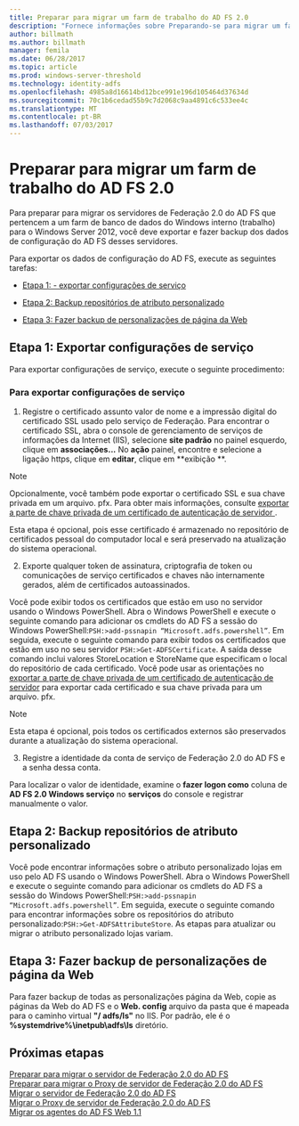 ```yaml
---
title: Preparar para migrar um farm de trabalho do AD FS 2.0
description: "Fornece informações sobre Preparando-se para migrar um farm de trabalho do AD FS server 2.0 para o Windows Server 2012."
author: billmath
ms.author: billmath
manager: femila
ms.date: 06/28/2017
ms.topic: article
ms.prod: windows-server-threshold
ms.technology: identity-adfs
ms.openlocfilehash: 4985a8d16614bd12bce991e196d105464d37634d
ms.sourcegitcommit: 70c1b6cedad55b9c7d2068c9aa4891c6c533ee4c
ms.translationtype: MT
ms.contentlocale: pt-BR
ms.lasthandoff: 07/03/2017
---
```

# <a name="prepare-to-migrate-an-ad-fs-20-wid-farm"></a>Preparar para migrar um farm de trabalho do AD FS 2.0  
 Para preparar para migrar os servidores de Federação 2.0 do AD FS que pertencem a um farm de banco de dados do Windows interno (trabalho) para o Windows Server 2012, você deve exportar e fazer backup dos dados de configuração do AD FS desses servidores.  
  
 Para exportar os dados de configuração do AD FS, execute as seguintes tarefas:  
  
-   [Etapa 1: - exportar configurações de serviço](#step-1-export-service-settings)  
  
-   [Etapa 2: Backup repositórios de atributo personalizado](#step-2-back-up-custom-attribute-stores)  
  
-   [Etapa 3: Fazer backup de personalizações de página da Web](#step-3-back-up-webpage-customizations)  
  
## <a name="step-1-export-service-settings"></a>Etapa 1: Exportar configurações de serviço  
 Para exportar configurações de serviço, execute o seguinte procedimento:  
  
### <a name="to-export-service-settings"></a>Para exportar configurações de serviço  
  
1.  Registre o certificado assunto valor de nome e a impressão digital do certificado SSL usado pelo serviço de Federação. Para encontrar o certificado SSL, abra o console de gerenciamento de serviços de informações da Internet (IIS), selecione **site padrão** no painel esquerdo, clique em **associações...** No **ação** painel, encontre e selecione a ligação https, clique em **editar**, clique em **exibição **.  
  
> [!NOTE]
>  Opcionalmente, você também pode exportar o certificado SSL e sua chave privada em um arquivo. pfx. Para obter mais informações, consulte [exportar a parte de chave privada de um certificado de autenticação de servidor ](Export-the-Private-Key-Portion-of-a-Server-Authentication-Certificate.md).  
>   
>  Esta etapa é opcional, pois esse certificado é armazenado no repositório de certificados pessoal do computador local e será preservado na atualização do sistema operacional.  
  
2.  Exporte qualquer token de assinatura, criptografia de token ou comunicações de serviço certificados e chaves não internamente gerados, além de certificados autoassinados.  
  
Você pode exibir todos os certificados que estão em uso no servidor usando o Windows PowerShell. Abra o Windows PowerShell e execute o seguinte comando para adicionar os cmdlets do AD FS a sessão do Windows PowerShell:`PSH:>add-pssnapin “Microsoft.adfs.powershell”`. Em seguida, execute o seguinte comando para exibir todos os certificados que estão em uso no seu servidor `PSH:>Get-ADFSCertificate`. A saída desse comando inclui valores StoreLocation e StoreName que especificam o local do repositório de cada certificado.  Você pode usar as orientações no [exportar a parte de chave privada de um certificado de autenticação de servidor](Export-the-Private-Key-Portion-of-a-Server-Authentication-Certificate.md) para exportar cada certificado e sua chave privada para um arquivo. pfx.  
  
> [!NOTE]
>  Esta etapa é opcional, pois todos os certificados externos são preservados durante a atualização do sistema operacional.  
  
3.  Registre a identidade da conta de serviço de Federação 2.0 do AD FS e a senha dessa conta.  
  
Para localizar o valor de identidade, examine o **fazer logon como** coluna de **AD FS 2.0 Windows serviço** no **serviços** do console e registrar manualmente o valor.  
  
## <a name="step-2-back-up-custom-attribute-stores"></a>Etapa 2: Backup repositórios de atributo personalizado  
 Você pode encontrar informações sobre o atributo personalizado lojas em uso pelo AD FS usando o Windows PowerShell. Abra o Windows PowerShell e execute o seguinte comando para adicionar os cmdlets do AD FS a sessão do Windows PowerShell:`PSH:>add-pssnapin “Microsoft.adfs.powershell”`. Em seguida, execute o seguinte comando para encontrar informações sobre os repositórios do atributo personalizado:`PSH:>Get-ADFSAttributeStore`. As etapas para atualizar ou migrar o atributo personalizado lojas variam.  
  
## <a name="step-3-back-up-webpage-customizations"></a>Etapa 3: Fazer backup de personalizações de página da Web  
 Para fazer backup de todas as personalizações página da Web, copie as páginas da Web do AD FS e o **Web. config** arquivo da pasta que é mapeada para o caminho virtual **"/ adfs/ls"** no IIS. Por padrão, ele é o **%systemdrive%\inetpub\adfs\ls** diretório.  

## <a name="next-steps"></a>Próximas etapas
 [Preparar para migrar o servidor de Federação 2.0 do AD FS](prepare-to-migrate-ad-fs-fed-server.md)   
 [Preparar para migrar o Proxy de servidor de Federação 2.0 do AD FS](prepare-to-migrate-ad-fs-fed-proxy.md)   
 [Migrar o servidor de Federação 2.0 do AD FS](migrate-the-ad-fs-fed-server.md)   
 [Migrar o Proxy de servidor de Federação 2.0 do AD FS](migrate-the-ad-fs-2-fed-server-proxy.md)   
 [Migrar os agentes do AD FS Web 1.1](migrate-the-ad-fs-web-agent.md)